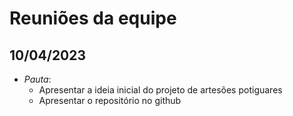 # Reuniões da equipe

## 10/04/2023
- *Pauta*: 
  - Apresentar a ideia inicial do projeto de artesões potiguares
  - Apresentar o repositório no github
